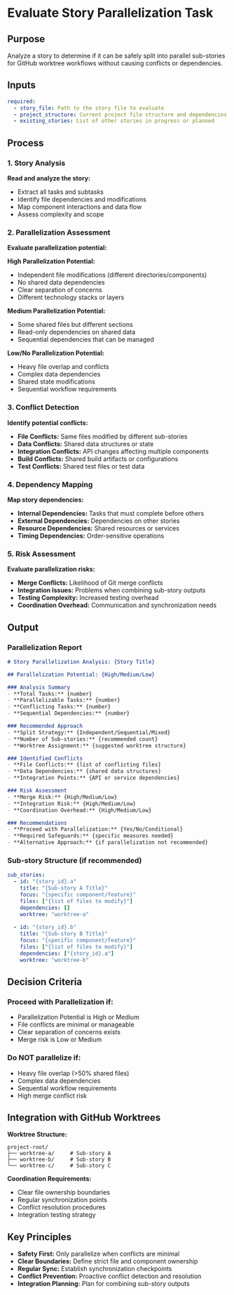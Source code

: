 <!-- Powered by BMAD™ Core -->

# Evaluate Story Parallelization Task

## Purpose

Analyze a story to determine if it can be safely split into parallel sub-stories for GitHub worktree workflows without causing conflicts or dependencies.

## Inputs

```yaml
required:
  - story_file: Path to the story file to evaluate
  - project_structure: Current project file structure and dependencies
  - existing_stories: List of other stories in progress or planned
```

## Process

### 1. Story Analysis

**Read and analyze the story:**
- Extract all tasks and subtasks
- Identify file dependencies and modifications
- Map component interactions and data flow
- Assess complexity and scope

### 2. Parallelization Assessment

**Evaluate parallelization potential:**

**High Parallelization Potential:**
- Independent file modifications (different directories/components)
- No shared data dependencies
- Clear separation of concerns
- Different technology stacks or layers

**Medium Parallelization Potential:**
- Some shared files but different sections
- Read-only dependencies on shared data
- Sequential dependencies that can be managed

**Low/No Parallelization Potential:**
- Heavy file overlap and conflicts
- Complex data dependencies
- Shared state modifications
- Sequential workflow requirements

### 3. Conflict Detection

**Identify potential conflicts:**
- **File Conflicts:** Same files modified by different sub-stories
- **Data Conflicts:** Shared data structures or state
- **Integration Conflicts:** API changes affecting multiple components
- **Build Conflicts:** Shared build artifacts or configurations
- **Test Conflicts:** Shared test files or test data

### 4. Dependency Mapping

**Map story dependencies:**
- **Internal Dependencies:** Tasks that must complete before others
- **External Dependencies:** Dependencies on other stories
- **Resource Dependencies:** Shared resources or services
- **Timing Dependencies:** Order-sensitive operations

### 5. Risk Assessment

**Evaluate parallelization risks:**
- **Merge Conflicts:** Likelihood of Git merge conflicts
- **Integration Issues:** Problems when combining sub-story outputs
- **Testing Complexity:** Increased testing overhead
- **Coordination Overhead:** Communication and synchronization needs

## Output

### Parallelization Report

```markdown
# Story Parallelization Analysis: {Story Title}

## Parallelization Potential: {High/Medium/Low}

### Analysis Summary
- **Total Tasks:** {number}
- **Parallelizable Tasks:** {number}
- **Conflicting Tasks:** {number}
- **Sequential Dependencies:** {number}

### Recommended Approach
- **Split Strategy:** {Independent/Sequential/Mixed}
- **Number of Sub-stories:** {recommended count}
- **Worktree Assignment:** {suggested worktree structure}

### Identified Conflicts
- **File Conflicts:** {list of conflicting files}
- **Data Dependencies:** {shared data structures}
- **Integration Points:** {API or service dependencies}

### Risk Assessment
- **Merge Risk:** {High/Medium/Low}
- **Integration Risk:** {High/Medium/Low}
- **Coordination Overhead:** {High/Medium/Low}

### Recommendations
- **Proceed with Parallelization:** {Yes/No/Conditional}
- **Required Safeguards:** {specific measures needed}
- **Alternative Approach:** {if parallelization not recommended}
```

### Sub-story Structure (if recommended)

```yaml
sub_stories:
  - id: "{story_id}.a"
    title: "{Sub-story A Title}"
    focus: "{specific component/feature}"
    files: ["{list of files to modify}"]
    dependencies: []
    worktree: "worktree-a"
    
  - id: "{story_id}.b"
    title: "{Sub-story B Title}"
    focus: "{specific component/feature}"
    files: ["{list of files to modify}"]
    dependencies: ["{story_id}.a"]
    worktree: "worktree-b"
```

## Decision Criteria

### Proceed with Parallelization if:
- Parallelization Potential is High or Medium
- File conflicts are minimal or manageable
- Clear separation of concerns exists
- Merge risk is Low or Medium

### Do NOT parallelize if:
- Heavy file overlap (>50% shared files)
- Complex data dependencies
- Sequential workflow requirements
- High merge conflict risk

## Integration with GitHub Worktrees

**Worktree Structure:**
```
project-root/
├── worktree-a/     # Sub-story A
├── worktree-b/     # Sub-story B
└── worktree-c/     # Sub-story C
```

**Coordination Requirements:**
- Clear file ownership boundaries
- Regular synchronization points
- Conflict resolution procedures
- Integration testing strategy

## Key Principles

- **Safety First:** Only parallelize when conflicts are minimal
- **Clear Boundaries:** Define strict file and component ownership
- **Regular Sync:** Establish synchronization checkpoints
- **Conflict Prevention:** Proactive conflict detection and resolution
- **Integration Planning:** Plan for combining sub-story outputs

